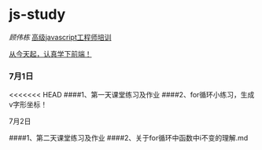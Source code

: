 # js-study  
*顾伟栋*
<u>高级javascript工程师培训</u>

<u>从今天起，认真学下前端！</u>

### 7月1日

<<<<<<< HEAD
####1、第一天课堂练习及作业
####2、for循环小练习，生成v字形坐标！

7月2日

####1、第二天课堂练习及作业
####2、关于for循环中函数中i不变的理解.md
